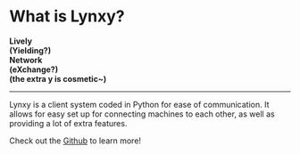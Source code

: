 <!-- # **lynxy**
<b>Local <br>
(Yielding?) <br>
Network <br>
(eXchange?) <br>
(the extra y is cosmetic~)</b>
***
# **Introduction**
Lynxy , also known as lynx,  is a LAN server-client system coded in Python. It allows for easy setup of a server, as well as easy setup for clients on the same network as the server. 
Check out the github below to learn how to use Lynxy!
- [Github](https://github.com/SketchedDoughnut/lynxy) -->

# **What is Lynxy?**
<b>Lively <br>
(Yielding?) <br>
Network <br>
(eXchange?) <br>
(the extra y is cosmetic~)</b>
***

Lynxy is a client system coded in Python for ease of communication. It allows for easy set up for connecting
machines to each other, as well as providing a lot of extra features.

Check out the [Github](https://github.com/SketchedDoughnut/lynxy) to learn more!
